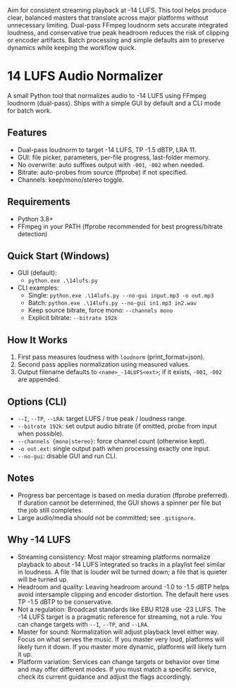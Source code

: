 Aim for consistent streaming playback at -14 LUFS. This tool helps produce clear, balanced masters that translate across major platforms without unnecessary limiting. Dual-pass FFmpeg loudnorm sets accurate integrated loudness, and conservative true peak headroom reduces the risk of clipping or encoder artifacts. Batch processing and simple defaults aim to preserve dynamics while keeping the workflow quick.

# 14 LUFS Audio Normalizer

A small Python tool that normalizes audio to -14 LUFS using FFmpeg loudnorm (dual-pass). Ships with a simple GUI by default and a CLI mode for batch work.

## Features
- Dual-pass loudnorm to target -14 LUFS, TP -1.5 dBTP, LRA 11.
- GUI: file picker, parameters, per-file progress, last-folder memory.
- No overwrite: auto suffixes output with `-001`, `-002` when needed.
- Bitrate: auto-probes from source (ffprobe) if not specified.
- Channels: keep/mono/stereo toggle.

## Requirements
- Python 3.8+
- FFmpeg in your PATH (ffprobe recommended for best progress/bitrate detection)

## Quick Start (Windows)
- GUI (default):
  - `python.exe .\14lufs.py`
- CLI examples:
  - Single: `python.exe .\14lufs.py --no-gui input.mp3 -o out.mp3`
  - Batch: `python.exe .\14lufs.py --no-gui in1.mp3 in2.wav`
  - Keep source bitrate, force mono: `--channels mono`
  - Explicit bitrate: `--bitrate 192k`

## How It Works
1) First pass measures loudness with `loudnorm` (print_format=json).
2) Second pass applies normalization using measured values.
3) Output filename defaults to `<name>_-14LUFS<ext>`; if it exists, `-001`, `-002` are appended.

## Options (CLI)
- `--I`, `--TP`, `--LRA`: target LUFS / true peak / loudness range.
- `--bitrate 192k`: set output audio bitrate (if omitted, probe from input when possible).
- `--channels {mono|stereo}`: force channel count (otherwise kept).
- `-o out.ext`: single output path when processing exactly one input.
- `--no-gui`: disable GUI and run CLI.

## Notes
- Progress bar percentage is based on media duration (ffprobe preferred). If duration cannot be determined, the GUI shows a spinner per file but the job still completes.
- Large audio/media should not be committed; see `.gitignore`.

## Why -14 LUFS
- Streaming consistency: Most major streaming platforms normalize playback to about -14 LUFS integrated so tracks in a playlist feel similar in loudness. A file that is louder will be turned down; a file that is quieter will be turned up.
- Headroom and quality: Leaving headroom around -1.0 to -1.5 dBTP helps avoid intersample clipping and encoder distortion. The default here uses TP -1.5 dBTP to be conservative.
- Not a regulation: Broadcast standards like EBU R128 use -23 LUFS. The -14 LUFS target is a pragmatic reference for streaming, not a rule. You can change targets with `--I`, `--TP`, and `--LRA`.
- Master for sound: Normalization will adjust playback level either way. Focus on what serves the music. If you master very loud, platforms will likely turn it down. If you master more dynamic, platforms will likely turn it up.
- Platform variation: Services can change targets or behavior over time and may offer different modes. If you must match a specific service, check its current guidance and adjust the flags accordingly.
